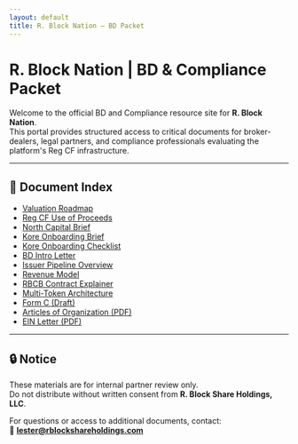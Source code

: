 ```yaml
---
layout: default
title: R. Block Nation – BD Packet
---
```


# R. Block Nation | BD & Compliance Packet

Welcome to the official BD and Compliance resource site for **R. Block Nation**.  
This portal provides structured access to critical documents for broker-dealers, legal partners, and compliance professionals evaluating the platform's Reg CF infrastructure.

---

## 📄 Document Index

- [Valuation Roadmap](./valuation-roadmap.md)
- [Reg CF Use of Proceeds](./cf-use-of-proceeds.md)
- [North Capital Brief](./bd-north-capital-brief.md)
- [Kore Onboarding Brief](./kore-brief.md)
- [Kore Onboarding Checklist](./KoreOnboardingChecklist.md)
- [BD Intro Letter](./BDIntroLetter.md)
- [Issuer Pipeline Overview](./IssuerPipeline.md)
- [Revenue Model](./RevenueModel.md)
- [RBCB Contract Explainer](./contracts/RBCB-Contract-Explainer.md)
- [Multi-Token Architecture](./contracts/MultiToken-Architecture.md)
- [Form C (Draft)](./FormC-Draft.md)
- [Articles of Organization (PDF)](./ArticlesOfOrg.pdf)
- [EIN Letter (PDF)](./EINLetter.pdf)

---

## 🔒 Notice

These materials are for internal partner review only.  
Do not distribute without written consent from **R. Block Share Holdings, LLC**.

For questions or access to additional documents, contact:  
📧 **lester@rblockshareholdings.com**


